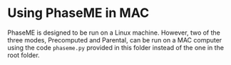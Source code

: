 
Using PhaseME in MAC 
======

PhaseME is designed to be run on a Linux machine. However, two of the three modes, Precomputed and Parental, can be run on a MAC computer using the code `phaseme.py` provided in this folder instead of the one in the root folder.



